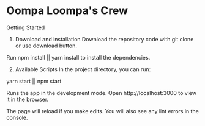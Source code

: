 Oompa Loompa's Crew
===============================================================================

Getting Started
1. Download and installation
Download the repository code with git clone or use download button.

Run npm install || yarn install to install the dependencies.

2. Available Scripts
In the project directory, you can run:

yarn start || npm start

Runs the app in the development mode.
Open http://localhost:3000 to view it in the browser.

The page will reload if you make edits.
You will also see any lint errors in the console.
